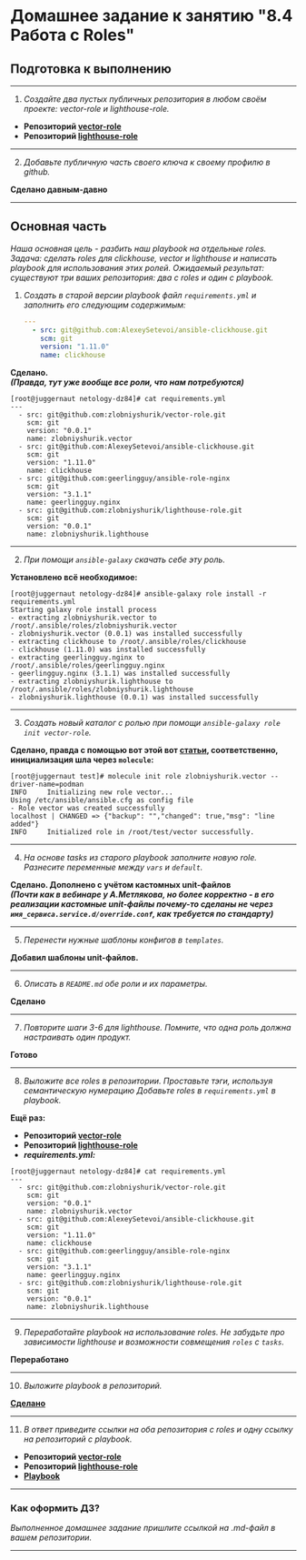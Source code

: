 # Домашнее задание к занятию "8.4 Работа с Roles"

## Подготовка к выполнению

----
1. *Создайте два пустых публичных репозитория в любом своём проекте: vector-role и lighthouse-role.*

- **Репозиторий [vector-role](https://github.com/zlobniyshurik/vector-role)**
- **Репозиторий [lighthouse-role](https://github.com/zlobniyshurik/lighthouse-role)**

----
2. *Добавьте публичную часть своего ключа к своему профилю в github.*

**Сделано давным-давно**

----
## Основная часть

*Наша основная цель - разбить наш playbook на отдельные roles. Задача: сделать roles для clickhouse, vector и lighthouse и написать playbook для использования этих ролей. Ожидаемый результат: существуют три ваших репозитория: два с roles и один с playbook.*

1. *Создать в старой версии playbook файл `requirements.yml` и заполнить его следующим содержимым:*

   ```yaml
   ---
     - src: git@github.com:AlexeySetevoi/ansible-clickhouse.git
       scm: git
       version: "1.11.0"
       name: clickhouse 
   ```

**Сделано.**  
***(Правда, тут уже вообще все роли, что нам потребуются)***
```
[root@juggernaut netology-dz84]# cat requirements.yml 
---
  - src: git@github.com:zlobniyshurik/vector-role.git
    scm: git
    version: "0.0.1"
    name: zlobniyshurik.vector
  - src: git@github.com:AlexeySetevoi/ansible-clickhouse.git
    scm: git
    version: "1.11.0"
    name: clickhouse
  - src: git@github.com:geerlingguy/ansible-role-nginx
    scm: git
    version: "3.1.1"
    name: geerlingguy.nginx
  - src: git@github.com:zlobniyshurik/lighthouse-role.git
    scm: git
    version: "0.0.1"
    name: zlobniyshurik.lighthouse
```
----
2. *При помощи `ansible-galaxy` скачать себе эту роль.*

**Установлено всё необходимое:**  
```
[root@juggernaut netology-dz84]# ansible-galaxy role install -r requirements.yml
Starting galaxy role install process
- extracting zlobniyshurik.vector to /root/.ansible/roles/zlobniyshurik.vector
- zlobniyshurik.vector (0.0.1) was installed successfully
- extracting clickhouse to /root/.ansible/roles/clickhouse
- clickhouse (1.11.0) was installed successfully
- extracting geerlingguy.nginx to /root/.ansible/roles/geerlingguy.nginx
- geerlingguy.nginx (3.1.1) was installed successfully
- extracting zlobniyshurik.lighthouse to /root/.ansible/roles/zlobniyshurik.lighthouse
- zlobniyshurik.lighthouse (0.0.1) was installed successfully
```
----
3. *Создать новый каталог с ролью при помощи `ansible-galaxy role init vector-role`.*

**Сделано, правда с помощью вот этой вот [статьи](https://www.ansible.com/blog/developing-and-testing-ansible-roles-with-molecule-and-podman-part-1), соответственно, инициализация шла через `molecule`:**  
```
[root@juggernaut test]# molecule init role zlobniyshurik.vector --driver-name=podman
INFO     Initializing new role vector...
Using /etc/ansible/ansible.cfg as config file
- Role vector was created successfully
localhost | CHANGED => {"backup": "","changed": true,"msg": "line added"}
INFO     Initialized role in /root/test/vector successfully.
```

----
4. *На основе tasks из старого playbook заполните новую role. Разнесите переменные между `vars` и `default`.* 

**Сделано. Дополнено с учётом кастомных unit-файлов**  
***(Почти как в вебинаре у А.Метлякова, но более корректно - в его реализации кастомные unit-файлы почему-то сделаны не через `имя_сервиса.service.d/override.conf`, как требуется по стандарту)***

----
5. *Перенести нужные шаблоны конфигов в `templates`.*

**Добавил шаблоны unit-файлов.**

----
6. *Описать в `README.md` обе роли и их параметры.*

**Сделано**

----
7. *Повторите шаги 3-6 для lighthouse. Помните, что одна роль должна настраивать один продукт.*

**Готово**

----
8. *Выложите все roles в репозитории. Проставьте тэги, используя семантическую нумерацию Добавьте roles в `requirements.yml` в playbook.*

**Ещё раз:**  
- **Репозиторий [vector-role](https://github.com/zlobniyshurik/vector-role)**
- **Репозиторий [lighthouse-role](https://github.com/zlobniyshurik/lighthouse-role)**
- ***requirements.yml:***
```
[root@juggernaut netology-dz84]# cat requirements.yml 
---
  - src: git@github.com:zlobniyshurik/vector-role.git
    scm: git
    version: "0.0.1"
    name: zlobniyshurik.vector
  - src: git@github.com:AlexeySetevoi/ansible-clickhouse.git
    scm: git
    version: "1.11.0"
    name: clickhouse
  - src: git@github.com:geerlingguy/ansible-role-nginx
    scm: git
    version: "3.1.1"
    name: geerlingguy.nginx
  - src: git@github.com:zlobniyshurik/lighthouse-role.git
    scm: git
    version: "0.0.1"
    name: zlobniyshurik.lighthouse
```

----
9. *Переработайте playbook на использование roles. Не забудьте про зависимости lighthouse и возможности совмещения `roles` с `tasks`.*

**Переработано**

----
10. *Выложите playbook в репозиторий.*

**[Сделано](./playbook)**

----
11. *В ответ приведите ссылки на оба репозитория с roles и одну ссылку на репозиторий с playbook.*

- **Репозиторий [vector-role](https://github.com/zlobniyshurik/vector-role)**
- **Репозиторий [lighthouse-role](https://github.com/zlobniyshurik/lighthouse-role)**
- **[Playbook](./playbook)**

---

### Как оформить ДЗ?

*Выполненное домашнее задание пришлите ссылкой на .md-файл в вашем репозитории.*

---
